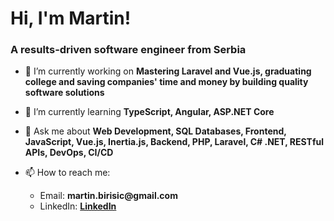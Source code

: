 <h1 align="left">Hi, I'm Martin!</h1>
<h3 align="left">A results-driven software engineer from Serbia</h3>

- 🔭 I’m currently working on **Mastering Laravel and Vue.js, graduating college and saving companies' time and money by building quality software solutions**

- 🌱 I’m currently learning **TypeScript, Angular, ASP.NET Core**

- 💬 Ask me about **Web Development, SQL Databases, Frontend, JavaScript, Vue.js, Inertia.js, Backend, PHP, Laravel, C# .NET, RESTful APIs, DevOps, CI/CD**

- 📫 How to reach me:
  <ul>
    <li>Email: <b>martin.birisic@gmail.com</b></li>
    <li>LinkedIn: <b><a href="https://www.linkedin.com/in/web-developer-martin/">LinkedIn</a></b></li>
  </ul> 

